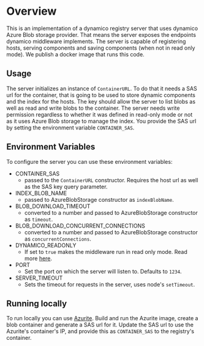 # Overview
This is an implementation of a dynamico registry server that uses dynamico Azure Blob storage provider. That means the server exposes the endpoints dynamico middleware implements. The server is capable of registering hosts, serving components and saving components (when not in read only mode). We publish a docker image that runs this code.

## Usage
The server initializes an instance of `ContainerURL`. To do that it needs a SAS url for the container, that is going to be used to store dynamic components and the index for the hosts. The key should allow the server to list blobs as well as read and write blobs to the container. The server needs write permission regardless to whether it was defined in read-only mode or not as it uses Azure Blob storage to manage the index. You provide the SAS url by setting the environment variable `CONTAINER_SAS`.

## Environment Variables
To configure the server you can use these environment variables:

 - CONTAINER_SAS
    - passed to the `ContainerURL` constructor. Requires the host url as well as the SAS key query parameter.
- INDEX_BLOB_NAME
    - passed to AzureBlobStorage constructor as `indexBlobName`.
- BLOB_DOWNLOAD_TIMEOUT
    - converted to a number and passed to AzureBlobStorage constructor as `timeout`.
- BLOB_DOWNLOAD_CONCURRENT_CONNECTIONS
    - converted to a number and passed to AzureBlobStorage constructor as `concurrentConnections`.
- DYNAMICO_READONLY
    - If set to `true` makes the middleware run in read only mode. Read more [here]('../../server/express-middleware').
- PORT
    - Set the port on which the server will listen to. Defaults to `1234`.
- SERVER_TIMEOUT
    - Sets the timeout for requests in the server, uses node's `setTimeout`.
## Running locally
To run locally you can use [Azurite](https://github.com/Azure/Azurite). Build and run the Azurite image, create a blob container and generate a SAS url for it. Update the SAS url to use the Azurite's container's IP, and provide this as `CONTAINER_SAS` to the registry's container.